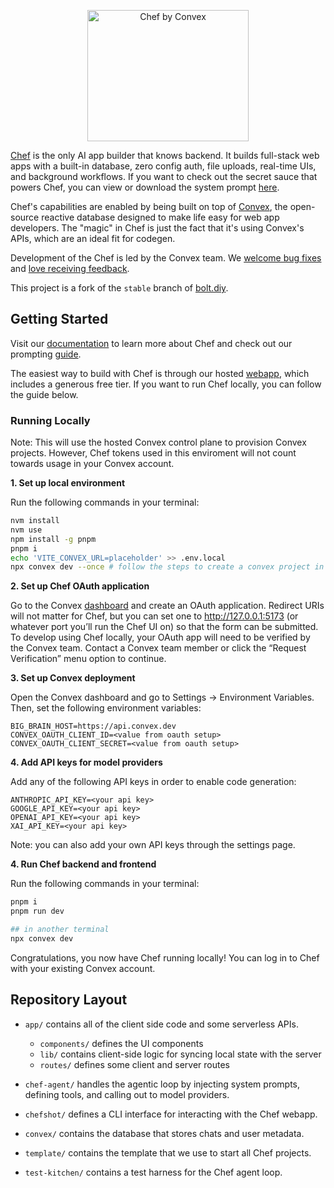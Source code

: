 <p align="center">
  <img src="https://chef.convex.dev/chef-repo-logo.svg" alt="Chef by Convex" width="258" height="210" />
</p>

[Chef](https://chef.convex.dev) is the only AI app builder that knows backend. It builds full-stack web apps with a built-in database, zero config auth, file uploads,
real-time UIs, and background workflows. If you want to check out the secret sauce that powers Chef, you can view or download the system prompt [here](https://github.com/get-convex/chef/releases/latest).

Chef's capabilities are enabled by being built on top of [Convex](https://convex.dev), the open-source reactive database designed to make life easy for web app developers. The "magic" in Chef is just the fact that it's using Convex's APIs, which are an ideal fit for codegen.

Development of the Chef is led by the Convex team. We
[welcome bug fixes](./CONTRIBUTING.md) and
[love receiving feedback](https://discord.gg/convex).

This project is a fork of the `stable` branch of [bolt.diy](https://github.com/stackblitz-labs/bolt.diy).

## Getting Started

Visit our [documentation](https://docs.convex.dev/chef) to learn more about Chef and check out our prompting [guide](https://stack.convex.dev/chef-cookbook-tips-working-with-ai-app-builders).

The easiest way to build with Chef is through our hosted [webapp](https://chef.convex.dev), which includes a generous free tier. If you want to
run Chef locally, you can follow the guide below.

### Running Locally

Note: This will use the hosted Convex control plane to provision Convex projects. However, Chef tokens used in this enviroment will not count towards usage in your Convex account.

**1. Set up local environment**

Run the following commands in your terminal:

```bash
nvm install
nvm use
npm install -g pnpm
pnpm i
echo 'VITE_CONVEX_URL=placeholder' >> .env.local
npx convex dev --once # follow the steps to create a convex project in your team
```

**2. Set up Chef OAuth application**

Go to the Convex [dashboard](https://dashboard.convex.dev/team/settings/applications/oauth-apps) and create an OAuth application. Redirect URIs will not matter for Chef, but you can set one to http://127.0.0.1:5173 (or whatever port you’ll run the Chef UI on) so that the form can be submitted. To develop using Chef locally, your OAuth app will need to be verified by the Convex team. Contact a Convex team member or click the “Request Verification” menu option to continue.

**3. Set up Convex deployment**

Open the Convex dashboard and go to Settings → Environment Variables. Then, set the following environment variables:

```env
BIG_BRAIN_HOST=https://api.convex.dev
CONVEX_OAUTH_CLIENT_ID=<value from oauth setup>
CONVEX_OAUTH_CLIENT_SECRET=<value from oauth setup>
```

**4. Add API keys for model providers**

Add any of the following API keys in order to enable code generation:

```env
ANTHROPIC_API_KEY=<your api key>
GOOGLE_API_KEY=<your api key>
OPENAI_API_KEY=<your api key>
XAI_API_KEY=<your api key>
```

Note: you can also add your own API keys through the settings page.

**4. Run Chef backend and frontend**

Run the following commands in your terminal:

```bash
pnpm i
pnpm run dev

## in another terminal
npx convex dev
```

Congratulations, you now have Chef running locally! You can log in to Chef with your existing Convex account.

## Repository Layout

- `app/` contains all of the client side code and some serverless APIs.

  - `components/` defines the UI components
  - `lib/` contains client-side logic for syncing local state with the server
  - `routes/` defines some client and server routes

- `chef-agent/` handles the agentic loop by injecting system prompts, defining tools, and calling out to model providers.

- `chefshot/` defines a CLI interface for interacting with the Chef webapp.

- `convex/` contains the database that stores chats and user metadata.

- `template/` contains the template that we use to start all Chef projects.

- `test-kitchen/` contains a test harness for the Chef agent loop.
